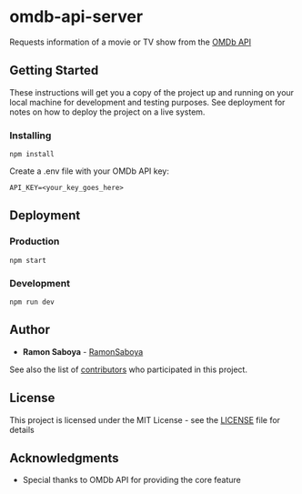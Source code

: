 # omdb-api-server

Requests information of a movie or TV show from the [OMDb API](http://omdbapi.com/)

## Getting Started

These instructions will get you a copy of the project up and running on your local machine for development and testing purposes. See deployment for notes on how to deploy the project on a live system.

### Installing

```
npm install
```

Create a .env file with your OMDb API key:
```
API_KEY=<your_key_goes_here>
```

## Deployment

### Production

```
npm start
```

### Development

```
npm run dev
```

## Author

* **Ramon Saboya** - [RamonSaboya](https://github.com/RamonSaboya)

See also the list of [contributors](https://github.com/omdb-server/contributors) who participated in this project.

## License

This project is licensed under the MIT License - see the [LICENSE](LICENSE) file for details

## Acknowledgments

* Special thanks to OMDb API for providing the core feature
